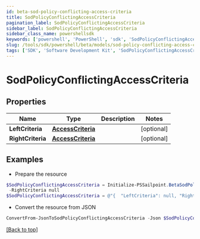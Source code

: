 ```yaml
---
id: beta-sod-policy-conflicting-access-criteria
title: SodPolicyConflictingAccessCriteria
pagination_label: SodPolicyConflictingAccessCriteria
sidebar_label: SodPolicyConflictingAccessCriteria
sidebar_class_name: powershellsdk
keywords: ['powershell', 'PowerShell', 'sdk', 'SodPolicyConflictingAccessCriteria', 'BetaSodPolicyConflictingAccessCriteria'] 
slug: /tools/sdk/powershell/beta/models/sod-policy-conflicting-access-criteria
tags: ['SDK', 'Software Development Kit', 'SodPolicyConflictingAccessCriteria', 'BetaSodPolicyConflictingAccessCriteria']
---
```



# SodPolicyConflictingAccessCriteria

## Properties

Name | Type | Description | Notes
------------ | ------------- | ------------- | -------------
**LeftCriteria** | [**AccessCriteria**](access-criteria) |  | [optional] 
**RightCriteria** | [**AccessCriteria**](access-criteria) |  | [optional] 

## Examples

- Prepare the resource
```powershell
$SodPolicyConflictingAccessCriteria = Initialize-PSSailpoint.BetaSodPolicyConflictingAccessCriteria  -LeftCriteria null `
 -RightCriteria null
$SodPolicyConflictingAccessCriteria = @"{  "LeftCriteria": null, "RightCriteria": null }"@
```

- Convert the resource from JSON
```powershell
ConvertFrom-JsonToSodPolicyConflictingAccessCriteria -Json $SodPolicyConflictingAccessCriteria
```


[[Back to top]](#) 

